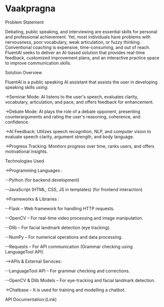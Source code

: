 # Vaakpragna
Problem Statement

Debating, public speaking, and interviewing are essential skills for personal and professional achievement. Yet, most individuals have problems with nervousness, poor vocabulary, weak articulation, or fuzzy thinking. Conventional coaching is expensive, time-consuming, and out of reach.
FluentAI seeks to deliver an AI-based solution that provides real-time feedback, customized improvement plans, and an interactive practice space to improve communication skills.

Solution Overview

FluentAI is a public speaking AI assistant that assists the user in developing speaking skills using:

->Seminar Mode: AI listens to the user's speech, evaluates clarity, vocabulary, articulation, and pace, and offers feedback for enhancement.

->Debate Mode: AI plays the role of a debate opponent, presenting counterarguments and rating the user's reasoning, coherence, and confidence.

->AI Feedback: Utilizes speech recognition, NLP, and computer vision to evaluate speech clarity, argument strength, and body language.

->Progress Tracking: Monitors progress over time, ranks users, and offers motivational insights.

Technologies Used

->Programming Languages : 

--Python (for backend development) 

--JavaScript (HTML, CSS, JS in templates) (for frontend interaction)

->Frameworks & Libraries :

--Flask – Web framework for handling HTTP requests.

--OpenCV – For real-time video processing and image manipulation.

--Dlib – For facial landmark detection (eye tracking).

--NumPy – For numerical operations and data processing.

--Requests – For API communication (Grammar checking using LanguageTool API).

-->APIs & External Services:

--LanguageTool API – For grammar checking and corrections.

--OpenCV & Dlib Models – For eye-tracking and facial landmark detection.

->Chatbase - It is used for training and modelling a chatbot.

API Documentation:(Link)

